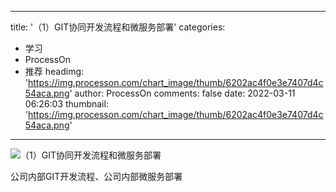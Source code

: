 
---
title: '（1）GIT协同开发流程和微服务部署'
categories: 
 - 学习
 - ProcessOn
 - 推荐
headimg: 'https://img.processon.com/chart_image/thumb/6202ac4f0e3e7407d4c54aca.png'
author: ProcessOn
comments: false
date: 2022-03-11 06:26:03
thumbnail: 'https://img.processon.com/chart_image/thumb/6202ac4f0e3e7407d4c54aca.png'
---

<div>   
<img class="thumb" alt="（1）GIT协同开发流程和微服务部署" src="https://img.processon.com/chart_image/thumb/6202ac4f0e3e7407d4c54aca.png" referrerpolicy="no-referrer">
<p>公司内部GIT开发流程、公司内部微服务部署</p>  
</div>
            